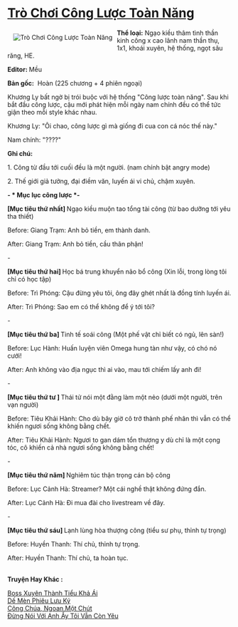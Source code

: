 <a href="https://utruyen.com/tro-choi-cong-luoc-toan-nang/24727/" title="Trò Chơi Công Lược Toàn Năng"><h1>Trò Chơi Công Lược Toàn Năng</h1></a><div style="display:table"><img align="right" style="float: left; padding: 10px;" src="https://utruyen.com/images/story/200x260/tro-choi-cong-luoc-toan-nang.jpg" alt="Trò Chơi Công Lược Toàn Năng"><b>Thể loại:</b> Ngạo kiều thâm tình thần kinh công x cao lãnh nam thần thụ, 1x1, khoái xuyên, hệ thống, ngọt sâu răng, HE.<p></p><b>Editor: </b>Mều <p></p><b>Bản gốc:</b>  Hoàn (225 chương + 4 phiên ngoại)<p></p>Khương Ly bất ngờ bị trói buộc với hệ thống "Công lược toàn năng". Sau khi bắt đầu công lược, cậu mới phát hiện mỗi ngày nam chính đều có thể tức giận theo mỗi style khác nhau.<p></p>Khương Ly: "Ôi chao, công lược gì mà giống đi cua con cá nóc thế này."<p></p>Nam chính: "????"<p></p><b>Ghi chú: </b><p></p>1. Công từ đầu tới cuối đều là một người. (nam chính bật angry mode)<p></p>2. Thế giới giả tưởng, đại điềm văn, luyến ái vi chủ, chậm xuyên.<p></p><b>- * Mục lục công lược *-</b><p></p><b>[Mục tiêu thứ nhất] </b>Ngạo kiều muộn tao tổng tài công (từ bao dưỡng tới yêu tha thiết)<p></p>Before: Giang Trạm: Anh bỏ tiền, em thành danh.<p></p>After: Giang Trạm: Anh bỏ tiền, cầu thân phận!<p></p>- <p></p><b>[Mục tiêu thứ hai] </b>Học bá trung khuyển não bổ công (Xin lỗi, trong lòng tôi chỉ có học tập)<p></p>Before: Trì Phóng: Cậu đừng yêu tôi, ông đây ghét nhất là đồng tính luyến ái.<p></p>After: Trì Phóng: Sao em có thể không để ý tới tôi?<p></p>- <p></p><b>[Mục tiêu thứ ba] </b>Tinh tế soái công (Một phế vật chỉ biết có ngủ, lên sàn!)<p></p>Before: Lục Hành: Huấn luyện viên Omega hung tàn như vậy, có chó nó cưới!<p></p>After: Anh không vào địa ngục thì ai vào, mau tới chiếm lấy anh đi!<p></p>- <p></p><b>[Mục tiêu thứ tư ] </b>Thái tử nói một đằng làm một nẻo (dưới một người, trên vạn người)<p></p>Before: Tiêu Khải Hành: Cho dù bây giờ cô trở thành phế nhân thì vẫn có thể khiến ngươi sống không bằng chết.<p></p>After: Tiêu Khải Hành: Ngươi to gan dám tổn thương y dù chỉ là một cọng tóc, cô khiến cả nhà ngươi sống không bằng chết!<p></p>- <p></p><b>[Mục tiêu thứ năm] </b>Nghiêm túc thận trọng cán bộ công<p></p>Before: Lục Cảnh Hà: Streamer? Một cái nghề thật không đứng đắn.<p></p>After: Lục Cảnh Hà: Đi mua đài cho livestream về đây.<p></p>- <p></p><b>[Mục tiêu thứ sáu] </b>Lạnh lùng hòa thượng công (tiểu sư phụ, thỉnh tự trọng)<p></p>Before: Huyền Thanh: Thí chủ, thỉnh tự trọng.<p></p>After: Huyền Thanh: Thí chủ, ta hoàn tục.</div><p><br><b>Truyện Hay Khác :</b></p><a href="https://utruyen.com/boss-xuyen-thanh-tieu-kha-ai/24729/" alt="Boss Xuyên Thành Tiểu Khả Ái">Boss Xuyên Thành Tiểu Khả Ái</a><br/><a href="https://github.com/quanluxury/truyenhot/tree/master/truyenhay/3399/" alt="Dế Mèn Phiêu Lưu Ký">Dế Mèn Phiêu Lưu Ký</a><br/><a href="https://github.com/quanluxury/ngontinhhot/tree/master/truyenhay/19310/" alt="Công Chúa, Ngoan Một Chút">Công Chúa, Ngoan Một Chút</a><br/><a href="https://github.com/quanluxury/truyenhot/tree/master/truyenhay/1386/" alt="Đừng Nói Với Anh Ấy Tôi Vẫn Còn Yêu">Đừng Nói Với Anh Ấy Tôi Vẫn Còn Yêu</a><br/>